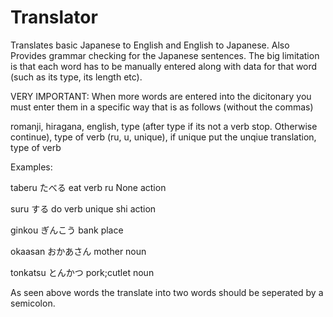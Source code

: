 # Translator
Translates basic Japanese to English and English to Japanese. Also Provides grammar checking for the Japanese sentences. The big limitation is that each word has to be manually entered along with data for that word (such as its type, its length etc).

VERY IMPORTANT: When more words are entered into the dicitonary you must enter them in a specific way that is as follows (without the commas)

romanji, hiragana, english, type (after type if its not a verb stop. Otherwise continue), type of verb (ru, u, unique), if unique put the unqiue translation, type of verb

Examples: 

taberu たべる eat verb ru None action

suru する do verb unique shi action

ginkou ぎんこう bank place

okaasan おかあさん mother noun

tonkatsu とんかつ pork;cutlet noun

As seen above words the translate into two words should be seperated by a semicolon.

